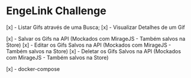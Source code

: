 # EngeLink Challenge

[x] - Listar Gifs através de uma Busca;
[x] - Visualizar Detalhes de um Gif


[x] - Salvar os Gifs na API (Mockados com MirageJS - Também salvos na Store)
[x] - Editar os Gifs Salvos na API (Mockados com MirageJS - Também salvos na Store)
[x] - Deletar os Gifs Salvos na API (Mockados com MirageJS - Também salvos na Store)

[x] - docker-compose
